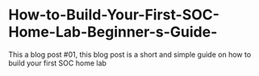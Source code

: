 # How-to-Build-Your-First-SOC-Home-Lab-Beginner-s-Guide-
This a blog post #01, this blog post is a short and simple guide on how to build your first SOC home lab

